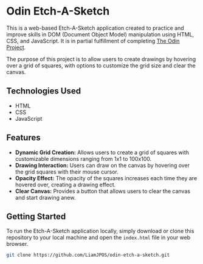 # Odin Etch-A-Sketch

This is a web-based Etch-A-Sketch application created to practice and improve skills in DOM (Document Object Model) manipulation using HTML, CSS, and JavaScript. It is in partial fulfillment of completing [The Odin Project](https://www.theodinproject.com). 

The purpose of this project is to allow users to create drawings by hovering over a grid of squares, with options to customize the grid size and clear the canvas.

## Technologies Used

- HTML
- CSS
- JavaScript

## Features

- **Dynamic Grid Creation:** Allows users to create a grid of squares with customizable dimensions ranging from 1x1 to 100x100.
- **Drawing Interaction:** Users can draw on the canvas by hovering over the grid squares with their mouse cursor.
- **Opacity Effect:** The opacity of the squares increases each time they are hovered over, creating a drawing effect.
- **Clear Canvas:** Provides a button that allows users to clear the canvas and start drawing anew.

## Getting Started

To run the Etch-A-Sketch application locally, simply download or clone this repository to your local machine and open the `index.html` file in your web browser.

```bash
git clone https://github.com/LiamJPOS/odin-etch-a-sketch.git
